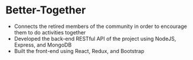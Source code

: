 # Better-Together

- Connects the retired members of the community in order to encourage them to do activities together
- Developed the back-end RESTful API of the project using NodeJS, Express, and MongoDB
- Built the front-end using React, Redux, and Bootstrap

